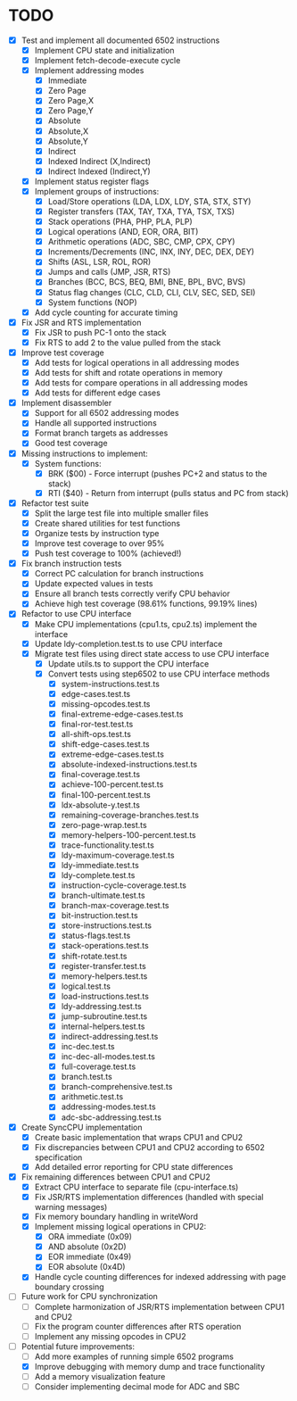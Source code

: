 # TODO

- [x] Test and implement all documented 6502 instructions
  - [x] Implement CPU state and initialization
  - [x] Implement fetch-decode-execute cycle
  - [x] Implement addressing modes
    - [x] Immediate
    - [x] Zero Page
    - [x] Zero Page,X
    - [x] Zero Page,Y
    - [x] Absolute
    - [x] Absolute,X
    - [x] Absolute,Y
    - [x] Indirect
    - [x] Indexed Indirect (X,Indirect)
    - [x] Indirect Indexed (Indirect,Y)
  - [x] Implement status register flags
  - [x] Implement groups of instructions:
    - [x] Load/Store operations (LDA, LDX, LDY, STA, STX, STY)
    - [x] Register transfers (TAX, TAY, TXA, TYA, TSX, TXS)
    - [x] Stack operations (PHA, PHP, PLA, PLP)
    - [x] Logical operations (AND, EOR, ORA, BIT)
    - [x] Arithmetic operations (ADC, SBC, CMP, CPX, CPY)
    - [x] Increments/Decrements (INC, INX, INY, DEC, DEX, DEY)
    - [x] Shifts (ASL, LSR, ROL, ROR)
    - [x] Jumps and calls (JMP, JSR, RTS)
    - [x] Branches (BCC, BCS, BEQ, BMI, BNE, BPL, BVC, BVS)
    - [x] Status flag changes (CLC, CLD, CLI, CLV, SEC, SED, SEI)
    - [x] System functions (NOP)
  - [x] Add cycle counting for accurate timing

- [x] Fix JSR and RTS implementation
  - [x] Fix JSR to push PC-1 onto the stack
  - [x] Fix RTS to add 2 to the value pulled from the stack

- [x] Improve test coverage
  - [x] Add tests for logical operations in all addressing modes
  - [x] Add tests for shift and rotate operations in memory
  - [x] Add tests for compare operations in all addressing modes
  - [x] Add tests for different edge cases

- [x] Implement disassembler
  - [x] Support for all 6502 addressing modes
  - [x] Handle all supported instructions
  - [x] Format branch targets as addresses
  - [x] Good test coverage

- [x] Missing instructions to implement:
  - [x] System functions:
    - [x] BRK ($00) - Force interrupt (pushes PC+2 and status to the stack)
    - [x] RTI ($40) - Return from interrupt (pulls status and PC from stack)

- [x] Refactor test suite
  - [x] Split the large test file into multiple smaller files
  - [x] Create shared utilities for test functions
  - [x] Organize tests by instruction type
  - [x] Improve test coverage to over 95%
  - [x] Push test coverage to 100% (achieved!)

- [x] Fix branch instruction tests
  - [x] Correct PC calculation for branch instructions
  - [x] Update expected values in tests
  - [x] Ensure all branch tests correctly verify CPU behavior
  - [x] Achieve high test coverage (98.61% functions, 99.19% lines)

- [x] Refactor to use CPU interface
  - [x] Make CPU implementations (cpu1.ts, cpu2.ts) implement the interface
  - [x] Update ldy-completion.test.ts to use CPU interface
  - [x] Migrate test files using direct state access to use CPU interface
    - [x] Update utils.ts to support the CPU interface
    - [x] Convert tests using step6502 to use CPU interface methods
      - [x] system-instructions.test.ts
      - [x] edge-cases.test.ts
      - [x] missing-opcodes.test.ts
      - [x] final-extreme-edge-cases.test.ts
      - [x] final-ror-test.test.ts
      - [x] all-shift-ops.test.ts
      - [x] shift-edge-cases.test.ts
      - [x] extreme-edge-cases.test.ts
      - [x] absolute-indexed-instructions.test.ts
      - [x] final-coverage.test.ts
      - [x] achieve-100-percent.test.ts
      - [x] final-100-percent.test.ts
      - [x] ldx-absolute-y.test.ts
      - [x] remaining-coverage-branches.test.ts
      - [x] zero-page-wrap.test.ts
      - [x] memory-helpers-100-percent.test.ts
      - [x] trace-functionality.test.ts
      - [x] ldy-maximum-coverage.test.ts
      - [x] ldy-immediate.test.ts
      - [x] ldy-complete.test.ts
      - [x] instruction-cycle-coverage.test.ts
      - [x] branch-ultimate.test.ts
      - [x] branch-max-coverage.test.ts
      - [x] bit-instruction.test.ts
      - [x] store-instructions.test.ts
      - [x] status-flags.test.ts
      - [x] stack-operations.test.ts
      - [x] shift-rotate.test.ts
      - [x] register-transfer.test.ts
      - [x] memory-helpers.test.ts
      - [x] logical.test.ts
      - [x] load-instructions.test.ts
      - [x] ldy-addressing.test.ts
      - [x] jump-subroutine.test.ts
      - [x] internal-helpers.test.ts
      - [x] indirect-addressing.test.ts
      - [x] inc-dec.test.ts
      - [x] inc-dec-all-modes.test.ts
      - [x] full-coverage.test.ts
      - [x] branch.test.ts
      - [x] branch-comprehensive.test.ts
      - [x] arithmetic.test.ts
      - [x] addressing-modes.test.ts
      - [x] adc-sbc-addressing.test.ts

- [x] Create SyncCPU implementation
  - [x] Create basic implementation that wraps CPU1 and CPU2
  - [x] Fix discrepancies between CPU1 and CPU2 according to 6502 specification
  - [x] Add detailed error reporting for CPU state differences
  
- [x] Fix remaining differences between CPU1 and CPU2
  - [x] Extract CPU interface to separate file (cpu-interface.ts)
  - [x] Fix JSR/RTS implementation differences (handled with special warning messages)
  - [x] Fix memory boundary handling in writeWord
  - [x] Implement missing logical operations in CPU2:
    - [x] ORA immediate (0x09)
    - [x] AND absolute (0x2D) 
    - [x] EOR immediate (0x49)
    - [x] EOR absolute (0x4D)
  - [x] Handle cycle counting differences for indexed addressing with page boundary crossing

- [ ] Future work for CPU synchronization
  - [ ] Complete harmonization of JSR/RTS implementation between CPU1 and CPU2
  - [ ] Fix the program counter differences after RTS operation
  - [ ] Implement any missing opcodes in CPU2

- [ ] Potential future improvements:
  - [ ] Add more examples of running simple 6502 programs
  - [x] Improve debugging with memory dump and trace functionality
  - [ ] Add a memory visualization feature
  - [ ] Consider implementing decimal mode for ADC and SBC
